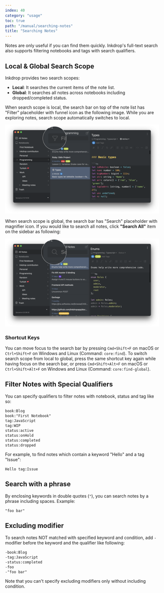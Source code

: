 ```yaml
---
index: 40
category: "usage"
toc: true
path: "/manual/searching-notes"
title: "Searching Notes"
---
```


Notes are only useful if you can find them quickly. Inkdrop's full-text search also supports filtering notebooks and tags with search qualifiers.

## Local & Global Search Scope

Inkdrop provides two search scopes:

- **Local**: It searches the current items of the note list.
- **Global**: It searches all notes across notebooks including dropped/completed status.

When search scope is local, the search bar on top of the note list has "Filter" placeholder with funnel icon as the following image.
While you are exploring notes, search scope automatically switches to local.

![Search Bar](./searching-notes_search-bar-local.png)

When search scope is global, the search bar has "Search" placeholder with magnifier icon.
If you would like to search all notes, click **"Search All"** item on the sidebar as following:

![Search Bar Global](./searching-notes_search-bar-global.png)

### Shortcut Keys

You can move focus to the search bar by pressing `Cmd+Shift+F` on macOS or `Ctrl+Shift+F` on Windows and Linux (Command: `core:find`).
To switch search scope from local to global, press the same shortcut key again while having focus on the search bar, or press `Cmd+Shift+Alt+F` on macOS or `Ctrl+Shift+Alt+F` on Windows and Linux (Command: `core:find-global`).

## Filter Notes with Special Qualifiers

You can specify qualifiers to filter notes with notebook, status and tag like so:

```
book:Blog
book:"First Notebook"
tag:JavaScript
tag:WIP
status:active
status:onHold
status:completed
status:dropped
```

For example, to find notes which contain a keyword "Hello" and a tag "Issue":

```
Hello tag:Issue
```

## Search with a phrase

By enclosing keywords in double quotes (`"`), you can search notes by a phrase including spaces.
Example:

```
"foo bar"
```

## Excluding modifier

To search notes NOT matched with specified keyword and condition, add `-` modifier before the keyword and the qualifier like following:

```
-book:Blog
-tag:JavaScript
-status:completed
-foo
-"foo bar"
```

Note that you can't specify excluding modifiers only without including condition.
